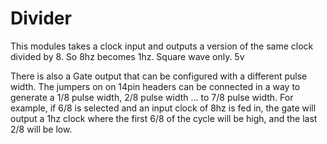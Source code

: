 # Divider
This modules takes a clock input and outputs a version of the same clock divided by 8. So 8hz becomes 1hz.
Square wave only. 5v

There is also a Gate output that can be configured with a different pulse width. The jumpers on on 14pin headers
can be connected in a way to generate a 1/8 pulse width, 2/8 pulse width ... to 7/8 pulse width.
For example, if 6/8 is selected and an input clock of 8hz is fed in, the gate will output a 1hz clock
where the first 6/8 of the cycle will be high, and the last 2/8 will be low.

